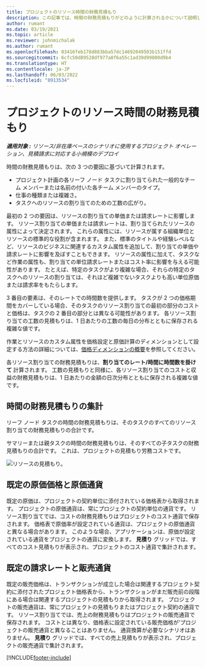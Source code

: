 ```yaml
---
title: プロジェクトのリソース時間の財務見積もり
description: この記事では、時間の財務見積もりがどのように計算されるかについて説明します。
author: rumant
ms.date: 03/19/2021
ms.topic: article
ms.reviewer: johnmichalak
ms.author: rumant
ms.openlocfilehash: 03416feb178d883bba57dc14692049503b151ffd
ms.sourcegitcommit: 6cfc50d89528df977a8f6a55c1ad39d99800d9b4
ms.translationtype: HT
ms.contentlocale: ja-JP
ms.lasthandoff: 06/03/2022
ms.locfileid: "8913534"
---
```

# <a name="financial-estimates-for-resource-time-on-projects"></a>プロジェクトのリソース時間の財務見積もり

_**適用対象 :** リソース/非在庫ベースのシナリオに使用するプロジェクト オペレーション、見積請求に対応する小規模のデプロイ_

時間の財務見積もりは、次の 3 つの要因に基づいて計算されます。 

- プロジェクト計画の各リーフ ノード タスクに割り当てられた一般的なチーム メンバーまたは名前の付いた各チーム メンバーのタイプ。 
- 仕事の種類または複雑さ。
- タスクへのリソースの割り当てのための工数の広がり。 

最初の 2 つの要因は、リソースの割り当ての単価または請求レートに影響します。 リソース割り当ての単価または請求レートは、割り当てられたリソースの属性によって決定されます。 これらの属性には、リソースが属する組織単位とリソースの標準的な役割が含まれます。 また、標準のタイトルや経験レベルなど、リソースのビジネスに関連するカスタム属性を追加して、割り当ての単価や請求レートに影響を及ぼすこともできます。
リソースの属性に加えて、タスクなど作業の属性も、割り当ての単位請求レートまたはコスト率に影響を与える可能性があります。 たとえば、特定のタスクがより複雑な場合、それらの特定のタスクへのリソースの割り当ては、それほど複雑でないタスクよりも高い単位原価または請求率をもたらします。   

3 番目の要素は、そのレートでの時間数を提供します。 タスクが 2 つの価格期間をカバーしている場合、そのタスクのリソース割り当ての最初の部分のコストと価格は、タスクの 2 番目の部分とは異なる可能性があります。 各リソース割り当ての工数の見積もりは、1 日あたりの工数の毎日の分布とともに保存される複雑な値です。

作業とリソースのカスタム属性を価格設定と原価計算のディメンションとして設定する方法の詳細については、[価格ディメンションの概要](../pricing-costing/pricing-dimensions-overview.md)を参照してください。

各リソース割り当ての財務見積もりは、**割り当てのレート/時間に時間数を掛けて** 計算されます。  工数の見積もりと同様に、各リソース割り当てのコストと収益の財務見積もりは、1 日あたりの金額の日次分布とともに保存される複雑な値です。 

## <a name="summarizing-financial-estimates-for-time"></a>時間の財務見積もりの集計
リーフ ノード タスクの時間の財務見積もりは、そのタスクのすべてのリソース割り当ての財務見積もりの合計です。

サマリーまたは親タスクの時間の財務見積もりは、そのすべての子タスクの財務見積もりの合計です。 これは、プロジェクトの見積もり労務コストです。 

![リソースの見積もり。](./media/navigation12.png)

## <a name="default-cost-price-and-cost-currency"></a>既定の原価価格と原価通貨

既定の原価は、プロジェクトの契約単位に添付されている価格表から取得されます。 プロジェクトの原価通貨は、常にプロジェクトの契約単位の通貨です。 リソース割り当てでは、コストの財務見積もりはプロジェクトのコスト通貨で保存されます。 価格表で原価率が設定されている通貨は、プロジェクトの原価通貨と異なる場合があります。 このような場合、アプリケーションは、原価が設定されている通貨をプロジェクトの通貨に変換します。 **見積り** グリッドでは、すべてのコスト見積もりが表示され、プロジェクトのコスト通貨で集計されます。 

## <a name="default-bill-rate-and-sales-currency"></a>既定の請求レートと販売通貨

既定の販売価格は、トランザクションが成立した場合は関連するプロジェクト契約に添付されたプロジェクト価格表から、トランザクションがまだ販売前の段階にある場合は関連するプロジェクトの見積もりから取得されます。 プロジェクトの販売通貨は、常にプロジェクトの見積もりまたはプロジェクト契約の通貨です。 リソース割り当てでは、売上の財務見積もりはプロジェクトの販売通貨で保存されます。 コストとは異なり、価格表に設定されている販売価格が’プロジェクトの販売通貨と異なることはありません。 通貨換算が必要なシナリオはありません。 **見積り** グリッドでは、すべての売上見積もりが表示され、プロジェクトの販売通貨で集計されます。 

[!INCLUDE[footer-include](../includes/footer-banner.md)]
